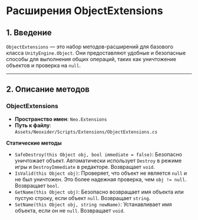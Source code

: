 # Расширения ObjectExtensions

## 1. Введение

`ObjectExtensions` — это набор методов-расширений для базового класса `UnityEngine.Object`. Они предоставляют удобные и безопасные способы для выполнения общих операций, таких как уничтожение объектов и проверка на `null`.

---

## 2. Описание методов

### ObjectExtensions
- **Пространство имен**: `Neo.Extensions`
- **Путь к файлу**: `Assets/Neoxider/Scripts/Extensions/ObjectExtensions.cs`

**Статические методы**
- `SafeDestroy(this Object obj, bool immediate = false)`: Безопасно уничтожает объект. Автоматически использует `Destroy` в режиме игры и `DestroyImmediate` в редакторе. Возвращает `void`.
- `IsValid(this Object obj)`: Проверяет, что объект не является `null` и не был уничтожен. Это более надежная проверка, чем `obj != null`. Возвращает `bool`.
- `GetName(this Object obj)`: Безопасно возвращает имя объекта или пустую строку, если объект `null`. Возвращает `string`.
- `SetName(this Object obj, string newName)`: Устанавливает имя объекта, если он не `null`. Возвращает `void`.
